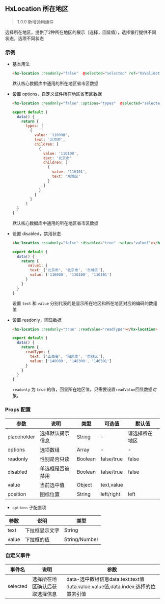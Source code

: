 ## HxLocation 所在地区

> 1.0.0 新增通用组件

选择所在地区，提供了2种所在地区的展示（选择，回显值），选择银行提供不同状态，选项不同状态

### 示例

- 基本用法

  ```html
  <hx-location :readonly="false"  @selected="selected" ref="hxValidate"></hx-location>
  ```

  默认核心数据库中通用的所在地区省市区数据

- 设置 options，自定义证件所在地区省市区数据

  ```html
  <hx-location :readonly="false" :options="types"  @selected="selected" ref="hxValidate"></hx-location>
  ```
  ```js
  export default {
    data() {
      return {
        types: [
          {
            value: '110000',
            text: '北京市',
            children: [
              {
                value: '110100',
                text: '北京市'
                children: [
                  {
                    value: '110101',
                    text: '东城区'
                  }
                ]
              }
            ]
          }
        ]
    }
  }
  ```

  默认核心数据库中通用的所在地区省市区数据

- 设置 disabled，禁用状态

  ```html
  <hx-location :readonly="false" :disabled="true" :value="value1"></hx-location>
  ```
  ```js
  export default {
    data() {
      return {
         value1: {
          text: ['北京市', '北京市', '东城区'],
          value: ['110000', '110100', '110101']
        }
      }
    }
  }
  ```

  设置 `text` 和 `value` 分别代表的是显示所在地区和所在地区对应的编码的数组值

- 设置 readonly，回显数据

  ```html
  <hx-location :readonly="true" :readValue="readType"></hx-location>
  ```
  ```js
  export default {
    data() {
      return {
        readType: {
          text: ['山西省', '阳泉市', '市辖区'],
          value: ['140000', '140300', '140301']
        }
      }
    }
  }
  ```

  `readonly` 为 `true` 的值，回显所在地区值，只需要设置`readValue`回显数据对象。
  
### Props 配置

| 参数 | 说明 | 类型 | 可选值 | 默认值 |
| - | - | - | - | - |
| placeholder | 选择默认提示信息 | String | - | 请选择所在地区 |
| options | 选项数组 | Array | - | - |
| readonly | 性别是否只读 | Boolean | false/true | false |
| disabled | 单选框是否被禁用 | Boolean | false/true | false |
| value | 当前选中值 | Object | text,value |  |
| position | 图标位置 | String | left/right | left |

* `options` 子配置项

| 参数 | 说明 | 类型 |
| - | - | - |
| text | 下拉框显示文字 | String |
| value | 下拉框的值 | String/Number |

### 自定义事件

| 事件名 | 说明 | 参数 |
| - | - | - |
| selected | 选择所在地区确认后获取选择信息 | data-选中数组信息data.text:text值 data.value:value值,data.index:选择的位置索引值 |